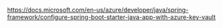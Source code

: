 

https://docs.microsoft.com/en-us/azure/developer/java/spring-framework/configure-spring-boot-starter-java-app-with-azure-key-vault

